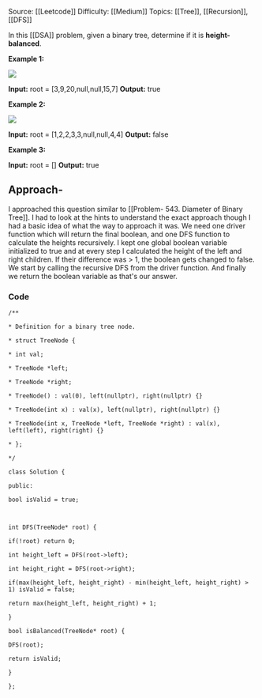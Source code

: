 Source: [[Leetcode]]
Difficulty: [[Medium]]
Topics: [[Tree]], [[Recursion]], [[DFS]]

In this [[DSA]] problem, given a binary tree, determine if it is **height-balanced**.

**Example 1:**

![](https://assets.leetcode.com/uploads/2020/10/06/balance_1.jpg)

**Input:** root = [3,9,20,null,null,15,7]
**Output:** true

**Example 2:**

![](https://assets.leetcode.com/uploads/2020/10/06/balance_2.jpg)

**Input:** root = [1,2,2,3,3,null,null,4,4]
**Output:** false

**Example 3:**

**Input:** root = []
**Output:** true

## Approach-
I approached this question similar to [[Problem- 543. Diameter of Binary Tree]]. I had to look at the hints to understand the exact approach though I had a basic idea of what the way to approach it was. 
We need one driver function which will return the final boolean, and one DFS function to calculate the heights recursively. 
I kept one global boolean variable initialized to true and at every step I calculated the height of the left and right children. If their difference was > 1, the boolean gets changed to false. We start by calling the recursive DFS from the driver function. And finally we return the boolean variable as that's our answer.

### Code 
```
/**

* Definition for a binary tree node.

* struct TreeNode {

* int val;

* TreeNode *left;

* TreeNode *right;

* TreeNode() : val(0), left(nullptr), right(nullptr) {}

* TreeNode(int x) : val(x), left(nullptr), right(nullptr) {}

* TreeNode(int x, TreeNode *left, TreeNode *right) : val(x), left(left), right(right) {}

* };

*/

class Solution {

public:

bool isValid = true;

  

int DFS(TreeNode* root) {

if(!root) return 0;

int height_left = DFS(root->left);

int height_right = DFS(root->right);

if(max(height_left, height_right) - min(height_left, height_right) > 1) isValid = false;

return max(height_left, height_right) + 1;

}

bool isBalanced(TreeNode* root) {

DFS(root);

return isValid;

}

};
```
